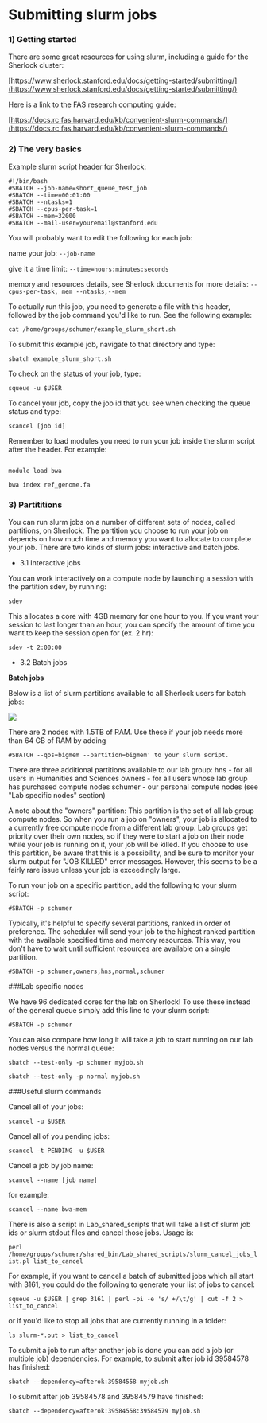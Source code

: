 # Submitting slurm jobs

### 1) Getting started 

There are some great resources for using slurm, including a guide for the Sherlock cluster:

[https://www.sherlock.stanford.edu/docs/getting-started/submitting/](https://www.sherlock.stanford.edu/docs/getting-started/submitting/)

Here is a link to the FAS research computing guide:

[https://docs.rc.fas.harvard.edu/kb/convenient-slurm-commands/](https://docs.rc.fas.harvard.edu/kb/convenient-slurm-commands/)



### 2) The very basics

Example slurm script header for Sherlock:

```
#!/bin/bash
#SBATCH --job-name=short_queue_test_job
#SBATCH --time=00:01:00
#SBATCH --ntasks=1
#SBATCH --cpus-per-task=1
#SBATCH --mem=32000
#SBATCH --mail-user=youremail@stanford.edu
```

You will probably want to edit the following for each job:

name your job: ```--job-name```

give it a time limit: ```--time=hours:minutes:seconds```

memory and resources details, see Sherlock documents for more details: ```--cpus-per-task, mem
--ntasks,--mem```

To actually run this job, you need to generate a file with this header, followed by the job command you'd like to run. See the following example:

```cat /home/groups/schumer/example_slurm_short.sh```

To submit this example job, navigate to that directory and type:

```sbatch example_slurm_short.sh```

To check on the status of your job, type:

```squeue -u $USER```

To cancel your job, copy the job id that you see when checking the queue status and type:

```scancel [job id] ```

Remember to load modules you need to run your job inside the slurm script after the header. For example:

```module load biology

module load bwa

bwa index ref_genome.fa 
```




### 3) Partititions

You can run slurm jobs on a number of different sets of nodes, called partitions, on Sherlock. The partition you
choose to run your job on depends on how much time and memory you want to allocate to complete your job.
There are two kinds of slurm jobs: interactive and batch jobs.

* 3.1 Interactive jobs

You can work interactively on a compute node by launching a session with the partition sdev, by running:

```sdev```

This allocates a core with 4GB memory for one hour to you. If you want your session to last longer than an hour, you can specify the amount of time you want to keep the session open for (ex. 2 hr):

```sdev -t 2:00:00```

* 3.2 Batch jobs

**Batch jobs**

Below is a list of slurm partitions available to all Sherlock users for batch jobs:

![](images/Partitions.png)

There are 2 nodes with 1.5TB of RAM. Use these if your job needs more than 64 GB of RAM by adding

```#SBATCH --qos=bigmem --partition=bigmem' to your slurm script.```

There are three additional partitions available to our lab group:
hns - for all users in Humanities and Sciences
owners - for all users whose lab group has purchased compute nodes schumer - our personal compute nodes (see "Lab specific nodes" section)

A note about the "owners" partition:
This partition is the set of all lab group compute nodes. So when you run a job on "owners", your job is allocated to a currently free compute node from a different lab group. Lab groups get priority over their own nodes, so if they were to start a job on their node while your job is running on it, your job will be killed. If you choose to use this partition, be aware that this is a possibility, and be sure to monitor your slurm output for "JOB KILLED" error messages. However, this seems to be a fairly rare issue unless your job is exceedingly large.

To run your job on a specific partition, add the following to your slurm script:

```#SBATCH -p schumer```

Typically, it's helpful to specify several partitions, ranked in order of preference. The scheduler will send your job to the highest ranked partition with the available specified time and memory resources. This way, you don't have to wait until sufficient resources are available on a single partition.

```#SBATCH -p schumer,owners,hns,normal,schumer ```

###Lab specific nodes

We have 96 dedicated cores for the lab on Sherlock! To use these instead of the general queue simply add this line to your slurm script:

```#SBATCH -p schumer```

You can also compare how long it will take a job to start running on our lab nodes versus the normal queue:

```sbatch --test-only -p schumer myjob.sh```

```sbatch --test-only -p normal myjob.sh```

###Useful slurm commands

Cancel all of your jobs:

```scancel -u $USER```

Cancel all of you pending jobs:

```scancel -t PENDING -u $USER```

Cancel a job by job name:

```scancel --name [job name]```

for example:

```scancel --name bwa-mem```

There is also a script in Lab_shared_scripts that will take a list of slurm job ids or slurm stdout files and cancel those jobs. Usage is:

```perl /home/groups/schumer/shared_bin/Lab_shared_scripts/slurm_cancel_jobs_list.pl list_to_cancel```

For example, if you want to cancel a batch of submitted jobs which all start with 3161, you could do the following to generate your list of jobs to cancel:

```squeue -u $USER | grep 3161 | perl -pi -e 's/ +/\t/g' | cut -f 2 > list_to_cancel```

or if you'd like to stop all jobs that are currently running in a folder:

```ls slurm-*.out > list_to_cancel```

To submit a job to run after another job is done you can add a job (or multiple job) dependencies. For example, to submit after job id 39584578 has finished:

```sbatch --dependency=afterok:39584558 myjob.sh```

To submit after job 39584578 and 39584579 have finished:

```sbatch --dependency=afterok:39584558:39584579 myjob.sh```

